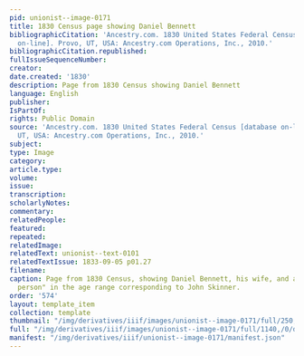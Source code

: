 ```yaml
---
pid: unionist--image-0171
title: 1830 Census page showing Daniel Bennett
bibliographicCitation: 'Ancestry.com. 1830 United States Federal Census [database
  on-line]. Provo, UT, USA: Ancestry.com Operations, Inc., 2010.'
bibliographicCitation.republished: 
fullIssueSequenceNumber: 
creator: 
date.created: '1830'
description: Page from 1830 Census showing Daniel Bennett
language: English
publisher: 
IsPartOf: 
rights: Public Domain
source: 'Ancestry.com. 1830 United States Federal Census [database on-line]. Provo,
  UT, USA: Ancestry.com Operations, Inc., 2010.'
subject: 
type: Image
category: 
article.type: 
volume: 
issue: 
transcription: 
scholarlyNotes: 
commentary: 
relatedPeople: 
featured: 
repeated: 
relatedImage: 
relatedText: unionist--text-0101
relatedTextIssue: 1833-09-05 p01.27
filename: 
caption: Page from 1830 Census, showing Daniel Bennett, his wife, and a "free white
  person" in the age range corresponding to John Skinner.
order: '574'
layout: template_item
collection: template
thumbnail: "/img/derivatives/iiif/images/unionist--image-0171/full/250,/0/default.jpg"
full: "/img/derivatives/iiif/images/unionist--image-0171/full/1140,/0/default.jpg"
manifest: "/img/derivatives/iiif/unionist--image-0171/manifest.json"
---
```

